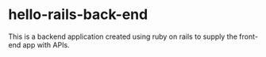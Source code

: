 # hello-rails-back-end
This is a backend application created using ruby on rails to supply the front-end app with APIs.
